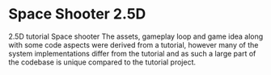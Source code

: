 # Space Shooter 2.5D
2.5D tutorial Space shooter
The assets, gameplay loop and game idea along with some code aspects were derived from a tutorial, however many of the system implementations differ from the tutorial and as such a large part of the codebase is unique compared to the tutorial project.
